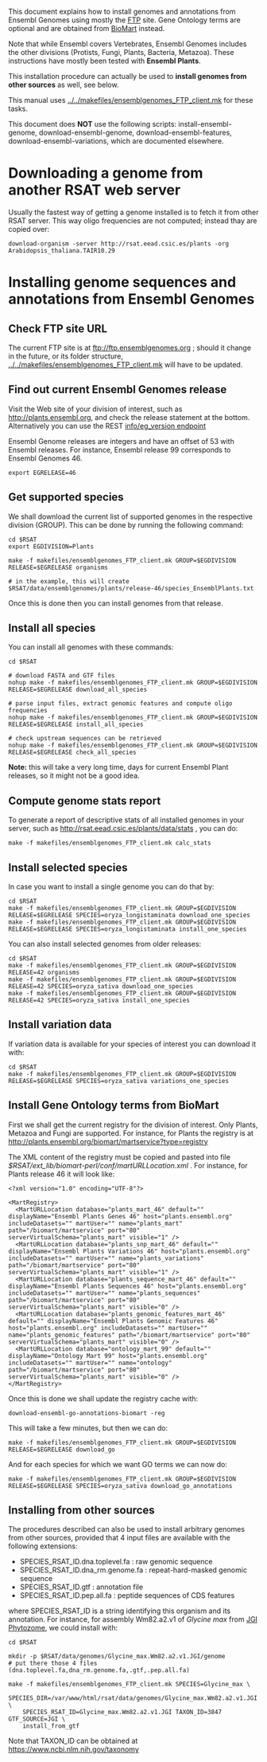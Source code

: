 
This document explains how to install genomes and annotations from Ensembl Genomes using mostly the [FTP](ftp://ftp.ensemblgenomes.org/pub) site.
Gene Ontology terms are optional and are obtained from [BioMart](http://plants.ensembl.org/biomart/martview) instead.

Note that while Ensembl covers Vertebrates, Ensembl Genomes includes the other divisions (Protists, Fungi, Plants, Bacteria, Metazoa). These instructions have mostly been tested with **Ensembl Plants**.

This installation procedure can actually be used to **install genomes from other sources** as well, see below.

This manual uses [../../makefiles/ensemblgenomes_FTP_client.mk](makefiles/ensemblgenomes_FTP_client.mk) for these tasks.

This document does **NOT** use the following scripts: install-ensembl-genome, download-ensembl-genome,
download-ensembl-features, download-ensembl-variations, which are documented elsewhere.


# Downloading a genome from another RSAT web server

Usually the fastest way of getting a genome installed is to fetch it from other RSAT server. This way oligo frequencies are not computed; instead thay are copied over:

```{r, engine='bash', eval=FALSE}
download-organism -server http://rsat.eead.csic.es/plants -org Arabidopsis_thaliana.TAIR10.29
```

# Installing genome sequences and annotations from Ensembl Genomes

## Check FTP site URL

The current FTP site is at ftp://ftp.ensemblgenomes.org ; should it change in the future, or its folder structure, [../../makefiles/ensemblgenomes_FTP_client.mk](makefiles/ensemblgenomes_FTP_client.mk) will have to be updated.


## Find out current Ensembl Genomes release 

Visit the Web site of your division of interest, such as http://plants.ensembl.org, and check the release statement at the bottom.
Alternatively you can use the REST [info/eg_version endpoint](http://rest.ensembl.org/documentation/info/eg_version)

Ensembl Genome releases are integers and have an offset of 53 with Ensembl releases. 
For instance, Ensembl release 99 corresponds to Ensembl Genomes 46.

```{r, engine='bash', eval=FALSE}
export EGRELEASE=46
```

## Get supported species 

We shall download the current list of supported genomes in the respective division (GROUP).
This can be done by running the following command:

```{r, engine='bash', eval=FALSE}
cd $RSAT
export EGDIVISION=Plants

make -f makefiles/ensemblgenomes_FTP_client.mk GROUP=$EGDIVISION RELEASE=$EGRELEASE organisms

# in the example, this will create $RSAT/data/ensemblgenomes/plants/release-46/species_EnsemblPlants.txt
```

Once this is done then you can install genomes from that release.

## Install all species 

You can install all genomes with these commands:

```{r, engine='bash', eval=FALSE}
cd $RSAT

# download FASTA and GTF files
nohup make -f makefiles/ensemblgenomes_FTP_client.mk GROUP=$EGDIVISION RELEASE=$EGRELEASE download_all_species

# parse input files, extract genomic features and compute oligo frequencies
nohup make -f makefiles/ensemblgenomes_FTP_client.mk GROUP=$EGDIVISION RELEASE=$EGRELEASE install_all_species

# check upstream sequences can be retrieved
nohup make -f makefiles/ensemblgenomes_FTP_client.mk GROUP=$EGDIVISION RELEASE=$EGRELEASE check_all_species
```

**Note:** this will take a very long time, days for current Ensembl Plant releases, so it might not be a good idea.


## Compute genome stats report

To generate a report of descriptive stats of all installed genomes in your server, such as http://rsat.eead.csic.es/plants/data/stats , you can do:
```
make -f makefiles/ensemblgenomes_FTP_client.mk calc_stats
```

## Install selected species

In case you want to install a single genome you can do that by:

```{r, engine='bash', eval=FALSE}
cd $RSAT
make -f makefiles/ensemblgenomes_FTP_client.mk GROUP=$EGDIVISION RELEASE=$EGRELEASE SPECIES=oryza_longistaminata download_one_species
make -f makefiles/ensemblgenomes_FTP_client.mk GROUP=$EGDIVISION RELEASE=$EGRELEASE SPECIES=oryza_longistaminata install_one_species
```

You can also install selected genomes from older releases:

```{r, engine='bash', eval=FALSE}
cd $RSAT
make -f makefiles/ensemblgenomes_FTP_client.mk GROUP=$EGDIVISION RELEASE=42 organisms
make -f makefiles/ensemblgenomes_FTP_client.mk GROUP=$EGDIVISION RELEASE=42 SPECIES=oryza_sativa download_one_species
make -f makefiles/ensemblgenomes_FTP_client.mk GROUP=$EGDIVISION RELEASE=42 SPECIES=oryza_sativa install_one_species
```

## Install variation data

If variation data is available for your species of interest you can download it with:

```{r, engine='bash', eval=FALSE}
cd $RSAT
make -f makefiles/ensemblgenomes_FTP_client.mk GROUP=$EGDIVISION RELEASE=$EGRELEASE SPECIES=oryza_sativa variations_one_species
```

## Install Gene Ontology terms from BioMart

First we shall get the current registry for the division of interest. Only Plants, Metazoa and Fungi are supported.
For instance, for Plants the registry is at http://plants.ensembl.org/biomart/martservice?type=registry

The XML content of the registry must be copied and pasted into file *$RSAT/ext_lib/biomart-perl/conf/martURLLocation.xml* .
For instance, for Plants release 46 it will look like:
```
<?xml version="1.0" encoding="UTF-8"?>

<MartRegistry>
  <MartURLLocation database="plants_mart_46" default="" displayName="Ensembl Plants Genes 46" host="plants.ensembl.org" includeDatasets="" martUser="" name="plants_mart" path="/biomart/martservice" port="80" serverVirtualSchema="plants_mart" visible="1" />
  <MartURLLocation database="plants_snp_mart_46" default="" displayName="Ensembl Plants Variations 46" host="plants.ensembl.org" includeDatasets="" martUser="" name="plants_variations" path="/biomart/martservice" port="80" serverVirtualSchema="plants_mart" visible="1" />
  <MartURLLocation database="plants_sequence_mart_46" default="" displayName="Ensembl Plants Sequences 46" host="plants.ensembl.org" includeDatasets="" martUser="" name="plants_sequences" path="/biomart/martservice" port="80" serverVirtualSchema="plants_mart" visible="0" />
  <MartURLLocation database="plants_genomic_features_mart_46" default="" displayName="Ensembl Plants Genomic Features 46" host="plants.ensembl.org" includeDatasets="" martUser="" name="plants_genomic_features" path="/biomart/martservice" port="80" serverVirtualSchema="plants_mart" visible="0" />
  <MartURLLocation database="ontology_mart_99" default="" displayName="Ontology Mart 99" host="plants.ensembl.org" includeDatasets="" martUser="" name="ontology" path="/biomart/martservice" port="80" serverVirtualSchema="plants_mart" visible="0" />
</MartRegistry>
```

Once this is done we shall update the registry cache with:
```{r, engine='bash', eval=FALSE}
download-ensembl-go-annotations-biomart -reg
```
This will take a few minutes, but then we can do:
```{r, engine='bash', eval=FALSE}
make -f makefiles/ensemblgenomes_FTP_client.mk GROUP=$EGDIVISION RELEASE=$EGRELEASE download_go
```

And for each species for which we want GO terms we can now do:
```{r, engine='bash', eval=FALSE}
make -f makefiles/ensemblgenomes_FTP_client.mk GROUP=$EGDIVISION RELEASE=$EGRELEASE SPECIES=oryza_sativa download_go_annotations
```

## Installing from other sources

The procedures described can also be used to install arbitrary genomes from other sources,
provided that 4 input files are available with the following extensions: 

* SPECIES_RSAT_ID.dna.toplevel.fa : raw genomic sequence
* SPECIES_RSAT_ID.dna_rm.genome.fa : repeat-hard-masked genomic sequence 
* SPECIES_RSAT_ID.gtf : annotation file 
* SPECIES_RSAT_ID.pep.all.fa : peptide sequences of CDS features

where SPECIES_RSAT_ID is a string identifying this organism and its annotation. 
For instance, for assembly Wm82.a2.v1 of *Glycine max* from [JGI Phytozome](https://phytozome.jgi.doe.gov), we could install with:
 
```{r, engine='bash', eval=FALSE}
cd $RSAT

mkdir -p $RSAT/data/genomes/Glycine_max.Wm82.a2.v1.JGI/genome
# put there those 4 files (dna.toplevel.fa,dna_rm.genome.fa,.gtf,.pep.all.fa)

make -f makefiles/ensemblgenomes_FTP_client.mk SPECIES=Glycine_max \
    SPECIES_DIR=/var/www/html/rsat/data/genomes/Glycine_max.Wm82.a2.v1.JGI \
    SPECIES_RSAT_ID=Glycine_max.Wm82.a2.v1.JGI TAXON_ID=3847 GTF_SOURCE=JGI \
    install_from_gtf
```

Note that TAXON_ID can be obtained at https://www.ncbi.nlm.nih.gov/taxonomy
